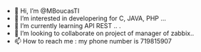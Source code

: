 - 👋 Hi, I’m @MBoucasTI
- 👀 I’m interested in developering for C, JAVA, PHP ...
- 🌱 I’m currently learning API REST .. .
- 💞️ I’m looking to collaborate on project of manager of zabbix..
- 📫 How to reach me : my phone number is 719815907

<!---
MBoucasTI/MBoucasTI is a ✨ special ✨ repository because its `README.md` (this file) appears on your GitHub profile.
You can click the Preview link to take a look at your changes.
--->
